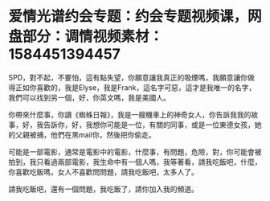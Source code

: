 # 爱情光谱约会专题：约会专题视频课，网盘部分：调情视频素材：1584451394457

SPD，對不起，不要怕，這有點失望，你願意讓我真正的吸煙嗎，我願意讓你做得正如你喜歡的，我是Elyse，我是Frank，這名字可惡，這才是我唯一的名字，我們可以找到另一個，好，你英文嗎，我是美國人。

你帶來什麼事，你讀《蜘蛛日報》，我是一艘機車上的神奇女人，你告訴我我的故事，好，我告訴你，好，我想你可能是一位，有關的同事，或是一位東德女孩，她的父親被捕，他們在黑mail你，然後把你偷走。

可能是一部電影，通常是電影中的電影，什麼事，有問題，危險，對，你可能會被拍到，我只看過兩部電影，我生命中有一個人嗎，我等著看，請我吃飯吧，什麼，你喜歡吃飯嗎，女人不喜歡問問題，請我吃飯吧，太多人了。

請我吃飯吧，還有一個問題，我吃飯了，請你加入我的頻道。